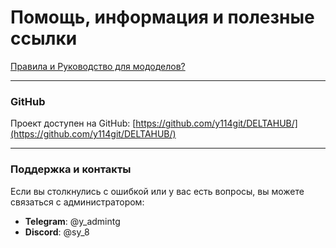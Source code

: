 # Помощь, информация и полезные ссылки

[Правила и Руководство для мододелов?](https://github.com/y114git/DELTAHUB/wiki/Modder's-Guide-(RU))

---

### **GitHub**

Проект доступен на GitHub: [https://github.com/y114git/DELTAHUB/](https://github.com/y114git/DELTAHUB/)

---

### **Поддержка и контакты**

Если вы столкнулись с ошибкой или у вас есть вопросы, вы можете связаться с администратором:

* **Telegram**: @y_admintg
* **Discord**: @sy_8
